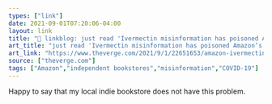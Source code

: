 ```yaml
---
types: ["link"]
date: 2021-09-01T07:20:06-04:00
layout: link
title: "🔗 linkblog: just read 'Ivermectin misinformation has poisoned Amazon’s platform, with few fixes planned - The Verge'"
art_title: "just read 'Ivermectin misinformation has poisoned Amazon’s platform, with few fixes planned - The Verge"
art_link: "https://www.theverge.com/2021/9/1/22651653/amazon-ivermectin-misinformation-autocomplete"
source: ["theverge.com"]
tags: ["Amazon","independent bookstores","misinformation","COVID-19"]
---
```

Happy to say that my local indie bookstore does not have this problem.
